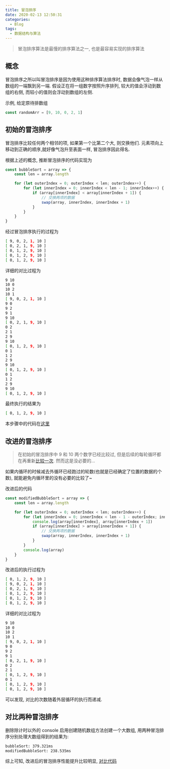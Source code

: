 ```yaml
---
title: 冒泡排序
date: 2020-02-13 12:50:31
categories:
  - Blog
tags:
  - 数据结构与算法
---
```


> 冒泡排序算法是最慢的排序算法之一, 也是最容易实现的排序算法

## 概念

冒泡排序之所以叫冒泡排序是因为使用这种排序算法排序时, 数据会像气泡一样从数组的一端飘到另一端. 假设正在将一组数字按照升序排列, 较大的值会浮动到数组的右侧, 而较小的值则会浮动到数组的左侧.

示例, 给定原待排数组
```js
const randomArr = [9, 10, 0, 2, 1]
```

## 初始的冒泡排序

冒泡排序比较任何两个相邻的项, 如果第一个比第二个大, 则交换他们. 元素项向上移动到正确的顺序,就好像气泡升至表面一样, 冒泡排序因此得名.

根据上述的概念, 推断冒泡排序的代码实现为
```javascript
const bubbleSort = array => {
    const len = array.length

    for (let outerIndex = 0; outerIndex < len; outerIndex++) {
        for (let innerIndex = 0; innerIndex < len - 1; innerIndex++) {
            if (array[innerIndex] < array[innerIndex + 1]) {
                // 交换两项的数据
                swap(array, innerIndex, innerIndex + 1)
            }
        }
    }
}
```

经过冒泡排序执行的过程为
```bash
[ 9, 0, 2, 1, 10 ]
[ 0, 2, 1, 9, 10 ]
[ 0, 1, 2, 9, 10 ]
[ 0, 1, 2, 9, 10 ]
[ 0, 1, 2, 9, 10 ]
```

详细的对比过程为
```bash
9 10
10 0
10 2
10 1
[ 9, 0, 2, 1, 10 ]
9 0
9 2
9 1
9 10
[ 0, 2, 1, 9, 10 ]
0 2
2 1
2 9
9 10
[ 0, 1, 2, 9, 10 ]
0 1
1 2
2 9
9 10
[ 0, 1, 2, 9, 10 ]
0 1
1 2
2 9
9 10
[ 0, 1, 2, 9, 10 ]
```

最终执行的结果为
```bash
[ 0, 1, 2, 9, 10 ]
```

本步骤中的代码在[这里](https://github.com/luoquanquan/learn-fe/commit/c315a8ff1b50d1f7a1a56f78963c75d810c5ab71)

## 改进的冒泡排序

> 在初始的冒泡排序中 9 和 10 两个数字已经比较过, 但是后续的每轮循环都在再重新[比较一次](https://github.com/luoquanquan/learn-fe/commit/67a9d05171a5bd58c43f324e80437cde50409001). 然而这是没必要的...

如果内循环的时候减去外循环已经跑过的轮数(也就是已经确定了位置的数据的个数), 就能避免内循环里的没有必要的比较了~

改进后的代码
```js
const modifiedBubbleSort = array => {
    const len = array.length

    for (let outerIndex = 0; outerIndex < len; outerIndex++) {
        for (let innerIndex = 0; innerIndex < len - 1 - outerIndex; innerIndex++) {
            console.log(array[innerIndex], array[innerIndex + 1])
            if (array[innerIndex] > array[innerIndex + 1]) {
                // 交换两项的数据
                swap(array, innerIndex, innerIndex + 1)
            }
        }
        console.log(array)
    }
}
```

改进后的执行过程为
```bash
[ 0, 1, 2, 9, 10 ]
[ 9, 0, 2, 1, 10 ]
[ 0, 2, 1, 9, 10 ]
[ 0, 1, 2, 9, 10 ]
[ 0, 1, 2, 9, 10 ]
[ 0, 1, 2, 9, 10 ]
```

详细的对比过程为
```bash
9 10
10 0
10 2
10 1
[ 9, 0, 2, 1, 10 ]
9 0
9 2
9 1
[ 0, 2, 1, 9, 10 ]
0 2
2 1
[ 0, 1, 2, 9, 10 ]
0 1
[ 0, 1, 2, 9, 10 ]
[ 0, 1, 2, 9, 10 ]
```

可以发现, 对比的次数随着外层循环的执行而递减.

## 对比两种冒泡排序

删除除计时以外的 console 启用创建随机数组方法创建一个大数组, 用两种冒泡排序分别处理大数组得到的结果为:

```bash
bubbleSort: 379.321ms
modifiedBubbleSort: 238.535ms
```

综上可知, 改进后的冒泡排序性能提升比较明显, [对比代码](https://github.com/luoquanquan/learn-fe/commit/8f5c38cfd997afcf84e2cf4343d629a5c8d2d638)
